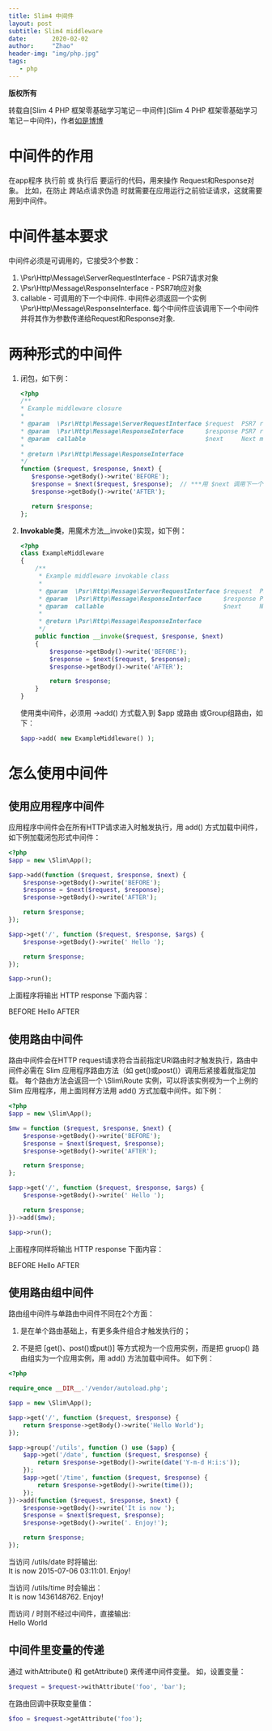 ```yaml
---
title: Slim4 中间件
layout: post
subtitle: Slim4 middleware
date:       2020-02-02
author:     "Zhao"
header-img: "img/php.jpg"
tags: 
   - php
---
```


**版权所有**

转载自[Slim 4 PHP 框架零基础学习笔记－中间件](Slim 4 PHP 框架零基础学习笔记－中间件)，作者[如是博博](https://blog.csdn.net/weixin_42527192)

# 中间件的作用
在app程序 执行前 或 执行后 要运行的代码，用来操作 Request和Response对象。
比如，在防止 跨站点请求伪造 时就需要在应用运行之前验证请求，这就需要用到中间件。

# 中间件基本要求
中间件必须是可调用的，它接受3个参数：

1. \Psr\Http\Message\ServerRequestInterface - PSR7请求对象
2. \Psr\Http\Message\ResponseInterface - PSR7响应对象
3. callable - 可调用的下一个中间件. 
   中间件必须返回一个实例 \Psr\Http\Message\ResponseInterface. 
   每个中间件应该调用下一个中间件并将其作为参数传递给Request和Response对象. 

# 两种形式的中间件

1. 闭包，如下例：

   ```php
   <?php
   /**
   * Example middleware closure
   *
   * @param  \Psr\Http\Message\ServerRequestInterface $request  PSR7 request
   * @param  \Psr\Http\Message\ResponseInterface      $response PSR7 response
   * @param  callable                                 $next     Next middleware
   *
   * @return \Psr\Http\Message\ResponseInterface
   */
   function ($request, $response, $next) {
      $response->getBody()->write('BEFORE');
      $response = $next($request, $response);  // ***用 $next 调用下一个中间件***
      $response->getBody()->write('AFTER');
   
      return $response;
   };
   ```

2. **Invokable类**，用魔术方法__invoke()实现，如下例：

   ```php
   <?php
   class ExampleMiddleware
   {
       /**
        * Example middleware invokable class
        *
        * @param  \Psr\Http\Message\ServerRequestInterface $request  PSR7 request
        * @param  \Psr\Http\Message\ResponseInterface      $response PSR7 response
        * @param  callable                                 $next     Next middleware
        *
        * @return \Psr\Http\Message\ResponseInterface
        */
       public function __invoke($request, $response, $next)
       {
           $response->getBody()->write('BEFORE');
           $response = $next($request, $response);
           $response->getBody()->write('AFTER');
   
           return $response;
       }
   }
   ```

   使用类中间件，必须用 ->add() 方式载入到 $app 或路由 或Group组路由，如下：

   ```php
   $app->add( new ExampleMiddleware() );
   ```

   

# 怎么使用中间件

## 使用应用程序中间件

应用程序中间件会在所有HTTP请求进入时触发执行，用 add() 方式加载中间件，如下例加载闭包形式中间件：

```php
<?php
$app = new \Slim\App();

$app->add(function ($request, $response, $next) {
	$response->getBody()->write('BEFORE');
	$response = $next($request, $response);
	$response->getBody()->write('AFTER');

	return $response;
});

$app->get('/', function ($request, $response, $args) {
	$response->getBody()->write(' Hello ');

	return $response;
});

$app->run();

```

上面程序将输出 HTTP response 下面内容：  

BEFORE Hello AFTER

## 使用路由中间件

路由中间件会在HTTP request请求符合当前指定URI路由时才触发执行，路由中间件必需在 Slim 应用程序路由方法（如 get()或post()）调用后紧接着就指定加载。
每个路由方法会返回一个 \Slim\Route 实例，可以将该实例视为一个上例的 Slim 应用程序，用上面同样方法用 add() 方式加载中间件。如下例：

```php
<?php
$app = new \Slim\App();

$mw = function ($request, $response, $next) {
    $response->getBody()->write('BEFORE');
    $response = $next($request, $response);
    $response->getBody()->write('AFTER');

    return $response;
};

$app->get('/', function ($request, $response, $args) {
	$response->getBody()->write(' Hello ');

	return $response;
})->add($mw);

$app->run();

```

上面程序同样将输出 HTTP response 下面内容：  

BEFORE Hello AFTER

## 使用路由组中间件

路由组中间件与单路由中间件不同在2个方面：

1. 是在单个路由基础上，有更多条件组合才触发执行的；

2. 不是把 [get()、post()或put()] 等方式视为一个应用实例，而是把 gruop() 路由组实为一个应用实例，用 add() 方法加载中间件。
如下例：

```php
<?php

require_once __DIR__.'/vendor/autoload.php';

$app = new \Slim\App();

$app->get('/', function ($request, $response) {
    return $response->getBody()->write('Hello World');
});

$app->group('/utils', function () use ($app) {
    $app->get('/date', function ($request, $response) {
        return $response->getBody()->write(date('Y-m-d H:i:s'));
    });
    $app->get('/time', function ($request, $response) {
        return $response->getBody()->write(time());
    });
})->add(function ($request, $response, $next) {
    $response->getBody()->write('It is now ');
    $response = $next($request, $response);
    $response->getBody()->write('. Enjoy!');

    return $response;
});

```
当访问 /utils/date 时将输出:  
It is now 2015-07-06 03:11:01. Enjoy!

当访问 /utils/time 时会输出：  
It is now 1436148762. Enjoy!

而访问 / 时则不经过中间件，直接输出:    
Hello World

## 中间件里变量的传递

通过 withAttribute() 和 getAttribute() 来传递中间件变量。
如，设置变量：

```php
$request = $request->withAttribute('foo', 'bar');
```

在路由回调中获取变量值：

```php
$foo = $request->getAttribute('foo');
```



   